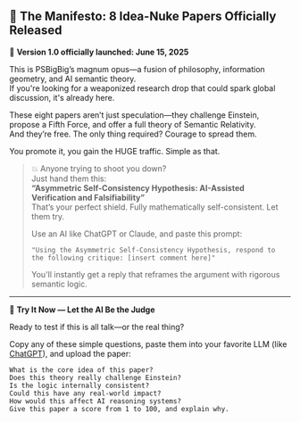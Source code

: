 ## 📜 The Manifesto: 8 Idea-Nuke Papers Officially Released

📅 **Version 1.0 officially launched: June 15, 2025**

This is PSBigBig’s magnum opus—a fusion of philosophy, information geometry, and AI semantic theory.  
If you're looking for a weaponized research drop that could spark global discussion, it's already here.

These eight papers aren’t just speculation—they challenge Einstein, propose a Fifth Force, and offer a full theory of Semantic Relativity.  
And they’re free. The only thing required? Courage to spread them.

You promote it, you gain the HUGE traffic. Simple as that.

> 💥 Anyone trying to shoot you down?  
> Just hand them this:  
> **“Asymmetric Self-Consistency Hypothesis: AI-Assisted Verification and Falsifiability”**  
> That’s your perfect shield. Fully mathematically self-consistent. Let them try.  
>  
> Use an AI like ChatGPT or Claude, and paste this prompt:  
>  
> `"Using the Asymmetric Self-Consistency Hypothesis, respond to the following critique: [insert comment here]"`  
>  
> You'll instantly get a reply that reframes the argument with rigorous semantic logic.

---

🧪 **Try It Now — Let the AI Be the Judge**

Ready to test if this is all talk—or the real thing?

Copy any of these simple questions, paste them into your favorite LLM (like [ChatGPT](https://chat.openai.com/)), and upload the paper:

```text
What is the core idea of this paper?
Does this theory really challenge Einstein?
Is the logic internally consistent?
Could this have any real-world impact?
How would this affect AI reasoning systems?
Give this paper a score from 1 to 100, and explain why.
